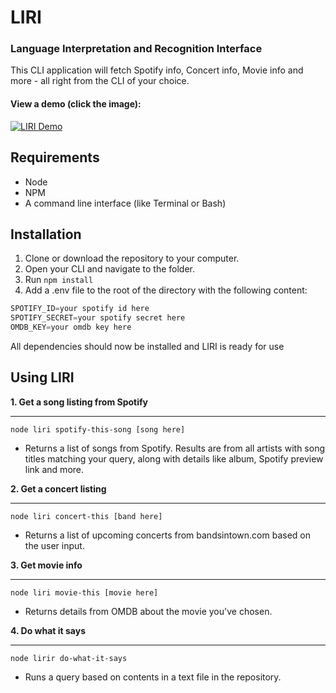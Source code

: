 # LIRI
### Language Interpretation and Recognition Interface

This CLI application will fetch Spotify info, Concert info, Movie info and more - all right from the CLI of your choice.

#### View a demo (click the image): 

[![LIRI Demo](http://img.youtube.com/vi/Jub7VOdh9Xk/0.jpg)](http://www.youtube.com/watch?v=Jub7VOdh9Xk)


## Requirements
- Node
- NPM
- A command line interface (like Terminal or Bash)


## Installation
1. Clone or download the repository to your computer.
2. Open your CLI and navigate to the folder.
3. Run `npm install`
4. Add a .env file to the root of the directory with the following content:

```javascript
SPOTIFY_ID=your spotify id here
SPOTIFY_SECRET=your spotify secret here
OMDB_KEY=your omdb key here
```

All dependencies should now be installed and LIRI is ready for use

## Using LIRI

**1. Get a song listing from Spotify**
***
`node liri spotify-this-song [song here]`
- Returns a list of songs from Spotify. Results are from all artists with song titles matching your query, along with details like album, Spotify preview link and more.

**2. Get a concert listing**
***
`node liri concert-this [band here]`
- Returns a list of upcoming concerts from bandsintown.com based on the user input.

**3. Get movie info**
***
`node liri movie-this [movie here]`
- Returns details from OMDB about the movie you've chosen.

**4. Do what it says**
***
`node lirir do-what-it-says`
- Runs a query based on contents in a text file in the repository.






